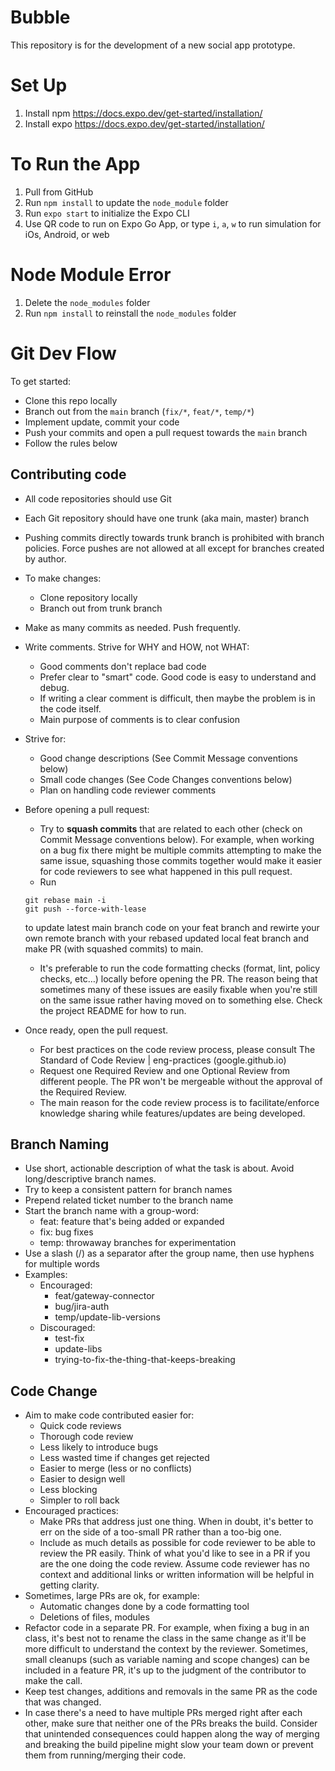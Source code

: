 # Bubble
This repository is for the development of a new social app prototype.

# Set Up
1. Install npm https://docs.expo.dev/get-started/installation/
2. Install expo https://docs.expo.dev/get-started/installation/

# To Run the App
1. Pull from GitHub
2. Run `npm install` to update the `node_module` folder
3. Run `expo start` to initialize the Expo CLI
4. Use QR code to run on Expo Go App, or type `i`, `a`, `w` to run simulation for iOs, Android, or web

# Node Module Error
1. Delete the `node_modules` folder
2. Run `npm install` to reinstall the `node_modules` folder

# Git Dev Flow
To get started:

- Clone this repo locally
- Branch out from the `main` branch (`fix/*`, `feat/*`, `temp/*`)
- Implement update, commit your code
- Push your commits and open a pull request towards the `main` branch
- Follow the rules below

## Contributing code
- All code repositories should use Git
- Each Git repository should have one trunk (aka main, master) branch
- Pushing commits directly towards trunk branch is prohibited with branch policies. Force pushes are not allowed at all except for branches created by author.
- To make changes:
  - Clone repository locally
  - Branch out from trunk branch
- Make as many commits as needed.  Push frequently.
- Write comments. Strive for WHY and HOW, not WHAT:
  - Good comments don't replace bad code
  - Prefer clear to "smart" code. Good code is easy to understand and debug.
  - If writing a clear comment is difficult, then maybe the problem is in the code itself.
  - Main purpose of comments is to clear confusion
- Strive for:
  - Good change descriptions (See Commit Message conventions below)
  - Small code changes (See Code Changes conventions below)
  - Plan on handling code reviewer comments
- Before opening a pull request:
  - Try to **squash commits** that are related to each other (check on Commit Message conventions below). For example, when working on a bug fix there might be multiple commits attempting to make the same issue, squashing those commits together would make it easier for code reviewers to see what happened in this pull request.
  - Run
  ```
  git rebase main -i
  git push --force-with-lease 
  ```
  to update latest main branch code on your feat branch and rewirte your own remote branch with your rebased updated local feat branch and make PR (with squashed commits) to main.

  - It's preferable to run the code formatting checks (format, lint, policy checks, etc…) locally before opening the PR. The reason being that sometimes many of these issues are easily fixable when you're still on the same issue rather having moved on to something else. Check the project README for how to run.
- Once ready, open the pull request.
  - For best practices on the code review process, please consult The Standard of Code Review | eng-practices (google.github.io)
  - Request one Required Review and one Optional Review from different people. The PR won't be mergeable without the approval of the Required Review.
  - The main reason for the code review process is to facilitate/enforce knowledge sharing while features/updates are being developed.

## Branch Naming
- Use short, actionable description of what the task is about. Avoid long/descriptive branch names.
- Try to keep a consistent pattern for branch names
- Prepend related ticket number to the branch name
- Start the branch name with a group-word:
  - feat: feature that's being added or expanded
  - fix: bug fixes
  - temp: throwaway branches for experimentation
- Use a slash (/) as a separator after the group name, then use hyphens for multiple words
- Examples:
  - Encouraged: 
	  - feat/gateway-connector
	  - bug/jira-auth
	  - temp/update-lib-versions
  - Discouraged:
	  - test-fix
	  - update-libs
	  - trying-to-fix-the-thing-that-keeps-breaking

## Code Change
- Aim to make code contributed easier for:
  - Quick code reviews
  - Thorough code review
  - Less likely to introduce bugs
  - Less wasted time if changes get rejected
  - Easier to merge (less or no conflicts)
  - Easier to design well
  - Less blocking
  - Simpler to roll back
- Encouraged practices:
  - Make PRs that address just one thing. When in doubt, it's better to err on the side of a too-small PR rather than a too-big one.
  - Include as much details as possible for code reviewer to be able to review the PR easily. Think of what you'd like to see in a PR if you are the one doing the code review. Assume code reviewer has no context and additional links or written information will be helpful in getting clarity.
- Sometimes, large PRs are ok, for example:
  - Automatic changes done by a code formatting tool
  - Deletions of files, modules
- Refactor code in a separate PR. For example, when fixing a bug in an class, it's best not to rename the class in the same change as it'll be more difficult to understand the context by the reviewer. Sometimes, small cleanups (such as variable naming and scope changes) can be included in a feature PR, it's up to the judgment of the contributor to make the call.
- Keep test changes, additions and removals in the same PR as the code that was changed.
- In case there's a need to have multiple PRs merged right after each other, make sure that neither one of the PRs breaks the build. Consider that unintended consequences could happen along the way of merging and breaking the build pipeline might slow your team down or prevent them from running/merging their code.